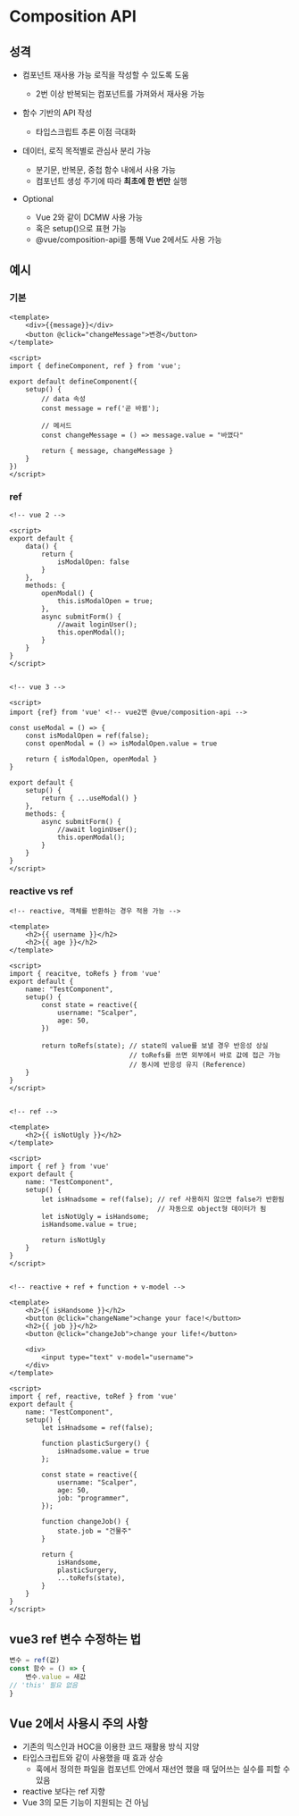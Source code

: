 # Composition API

## 성격

- 컴포넌트 재사용 가능 로직을 작성할 수 있도록 도움
  - 2번 이상 반복되는 컴포넌트를 가져와서 재사용 가능
- 함수 기반의 API 작성
  - 타입스크립트 추론 이점 극대화
- 데이터, 로직 목적별로 관심사 분리 가능
  - 분기문, 반복문, 중첩 함수 내에서 사용 가능
  - 컴포넌트 생성 주기에 따라 **최초에 한 번만** 실행

- Optional
  - Vue 2와 같이 DCMW 사용 가능
  - 혹은 setup()으로 표현 가능
  - @vue/composition-api를 통해 Vue 2에서도 사용 가능



## 예시

### 기본

```vue
<template>
	<div>{{message}}</div>
	<button @click="changeMessage">변경</button>
</template>

<script>
import { defineComponent, ref } from 'vue';
    
export default defineComponent({
    setup() {
        // data 속성
        const message = ref('곧 바뀜');
        
        // 메서드
        const changeMessage = () => message.value = "바꼈다"
        
        return { message, changeMessage }
    }
})
</script>
```



### ref

```vue
<!-- vue 2 -->

<script>
export default {
    data() {
        return {
            isModalOpen: false
        }
    },
    methods: {
        openModal() {
            this.isModalOpen = true;
        },
        async submitForm() {
            //await loginUser();
            this.openModal();
        }
    }
}
</script>


<!-- vue 3 -->

<script>
import {ref} from 'vue' <!-- vue2면 @vue/composition-api -->
    
const useModal = () => {
    const isModalOpen = ref(false);
    const openModal = () => isModalOpen.value = true
    
    return { isModalOpen, openModal }
}
    
export default {
    setup() {
        return { ...useModal() }
    },
    methods: {
        async submitForm() {
            //await loginUser();
            this.openModal();
        }
    }
}
</script>
```



### reactive vs ref

```vue
<!-- reactive, 객체를 반환하는 경우 적용 가능 -->

<template>
	<h2>{{ username }}</h2>
	<h2>{{ age }}</h2>
</template>

<script>
import { reacitve, toRefs } from 'vue'
export default {
    name: "TestComponent",
    setup() {
        const state = reactive({
            username: "Scalper",
            age: 50,
        })
        
        return toRefs(state); // state의 value를 보낼 경우 반응성 상실
        					  // toRefs를 쓰면 외부에서 바로 값에 접근 가능
        					  // 동시에 반응성 유지 (Reference)
    }
}
</script>


<!-- ref -->

<template>
	<h2>{{ isNotUgly }}</h2>
</template>

<script>
import { ref } from 'vue'
export default {
    name: "TestComponent",
    setup() {
        let isHnadsome = ref(false); // ref 사용하지 않으면 false가 반환됨
        							 // 자동으로 object형 데이터가 됨
        let isNotUgly = isHandsome;
        isHandsome.value = true;
        
        return isNotUgly
    }
}
</script>


<!-- reactive + ref + function + v-model -->

<template>
	<h2>{{ isHandsome }}</h2>
	<button @click="changeName">change your face!</button>
	<h2>{{ job }}</h2>
	<button @click="changeJob">change your life!</button>

	<div>
        <input type="text" v-model="username">
    </div>
</template>

<script>
import { ref, reactive, toRef } from 'vue'
export default {
    name: "TestComponent",
    setup() {
        let isHnadsome = ref(false); 
        
        function plasticSurgery() {
            isHnadsome.value = true
        };
        
        const state = reactive({
            username: "Scalper",
            age: 50,
            job: "programmer",
        });
        
        function changeJob() {
            state.job = "건물주"
        }
        
        return {
        	isHandsome,
            plasticSurgery,
            ...toRefs(state),
        }
    }
}
</script>
```



## vue3 ref 변수 수정하는 법

```javascript
변수 = ref(값)
const 함수 = () => {
	변수.value = 새값
// 'this' 필요 없음
}
```



## Vue 2에서 사용시 주의 사항

- 기존의 믹스인과 HOC을 이용한 코드 재활용 방식 지양
- 타입스크립트와 같이 사용했을 때 효과 상승
  - 훅에서 정의한 파일을 컴포넌트 안에서 재선언 했을 때 덮어쓰는 실수를 피할 수 있음
- reactive 보다는 ref 지향
- Vue 3의 모든 기능이 지원되는 건 아님